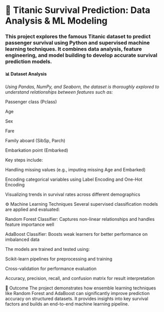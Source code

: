 <h1>🚢 Titanic Survival Prediction: Data Analysis & ML Modeling</h1>

<h3>This project explores the famous Titanic dataset to predict passenger survival using Python and supervised machine learning techniques. It combines data analysis, feature engineering, and model building to develop accurate survival prediction models.
</h3>

<h4>📊 Dataset Analysis</h4>
<I>Using Pandas, NumPy, and Seaborn, the dataset is thoroughly explored to understand relationships between features such as:</I>

Passenger class (Pclass)

Age

Sex

Fare

Family aboard (SibSp, Parch)

Embarkation point (Embarked)

Key steps include:

Handling missing values (e.g., imputing missing Age and Embarked)

Encoding categorical variables using Label Encoding and One-Hot Encoding

Visualizing trends in survival rates across different demographics

⚙️ Machine Learning Techniques
Several supervised classification models are applied and evaluated:

Random Forest Classifier: Captures non-linear relationships and handles feature importance well

AdaBoost Classifier: Boosts weak learners for better performance on imbalanced data

The models are trained and tested using:

Scikit-learn pipelines for preprocessing and training

Cross-validation for performance evaluation

Accuracy, precision, recall, and confusion matrix for result interpretation

🧪 Outcome
The project demonstrates how ensemble learning techniques like Random Forest and AdaBoost can significantly improve prediction accuracy on structured datasets. It provides insights into key survival factors and builds an end-to-end machine learning pipeline.

